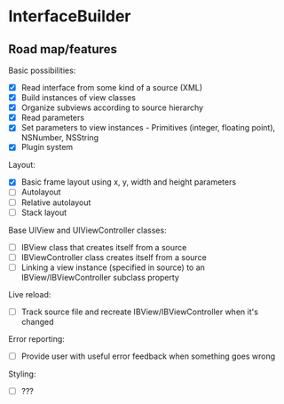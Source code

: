 # InterfaceBuilder

## Road map/features

Basic possibilities:
- [x] Read interface from some kind of a source (XML)
- [x] Build instances of view classes
- [x] Organize subviews according to source hierarchy
- [x] Read parameters 
- [x] Set parameters to view instances - Primitives (integer, floating point), NSNumber, NSString
- [x] Plugin system
 
Layout:
- [x] Basic frame layout using x, y, width and height parameters
- [ ] Autolayout
- [ ] Relative autolayout
- [ ] Stack layout

Base UIView and UIViewController classes:
- [ ] IBView class that creates itself from a source
- [ ] IBViewController class creates itself from a source
- [ ] Linking a view instance (specified in source) to an IBView/IBViewController subclass property

Live reload:
- [ ] Track source file and recreate IBView/IBViewController when it's changed

Error reporting:
- [ ] Provide user with useful error feedback when something goes wrong 

Styling:
- [ ] ???
